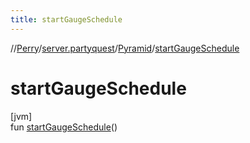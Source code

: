 ```yaml
---
title: startGaugeSchedule
---
```

//[Perry](../../../index.html)/[server.partyquest](../index.html)/[Pyramid](index.html)/[startGaugeSchedule](start-gauge-schedule.html)



# startGaugeSchedule



[jvm]\
fun [startGaugeSchedule](start-gauge-schedule.html)()




